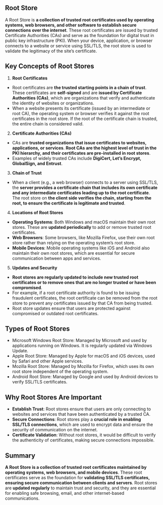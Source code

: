 ## Root Store
A Root Store is **a collection of trusted root certificates used by operating systems, web browsers, and other software to establish secure connections over the internet**. These root certificates are issued by trusted Certificate Authorities (CAs) and serve as the foundation for digital trust in public key infrastructure (PKI). When your device, application, or browser connects to a website or service using SSL/TLS, the root store is used to validate the legitimacy of the site’s certificate.

## Key Concepts of Root Stores
1. **Root Certificates**
  - Root certificates are **the trusted starting points in a chain of trust**. These certificates are **self-signed** and are **issued by Certificate Authorities (CAs)**, which are organizations that verify and authenticate the identity of websites or organizations.
  - When a website presents its certificate (issued by an intermediate or root CA), the operating system or browser verifies it against the root certificates in the root store. If the root of the certificate chain is trusted, the entire chain is considered valid.
2. **Certificate Authorities (CAs)**
  - CAs are **trusted organizations that issue certificates to websites, applications, or services**. **Root CAs are the highest level of trust in the PKI hierarchy, and their certificates are pre-installed in root stores**.
  - Examples of widely trusted CAs include **DigiCert, Let’s Encrypt, GlobalSign, and Entrust**.
3. **Chain of Trust**
  - When a client (e.g., a web browser) connects to a server using SSL/TLS, the **server provides a certificate chain that includes its own certificate and any intermediate certificates leading up to the root certificate**. The root store on **the client side verifies the chain, starting from the root, to ensure the certificate is legitimate and trusted**.
4. **Locations of Root Stores**
  - **Operating Systems**: Both Windows and macOS maintain their own root stores. These are **updated periodically** to add or remove trusted root certificates.
  - **Web Browsers**: Some browsers, like Mozilla Firefox, use their own root store rather than relying on the operating system’s root store.
  - **Mobile Devices**: Mobile operating systems like iOS and Android also maintain their own root stores, which are essential for secure communication between apps and services.
5. **Updates and Security**
  - **Root stores are regularly updated to include new trusted root certificates or to remove ones that are no longer trusted or have been compromised**.
  - For example, if a root certificate authority is found to be issuing fraudulent certificates, the root certificate can be removed from the root store to prevent any certificates issued by that CA from being trusted.
  - Root store updates ensure that users are protected against compromised or outdated root certificates.

## Types of Root Stores
  - Microsoft Windows Root Store: Managed by Microsoft and used by applications running on Windows. It is regularly updated via Windows Update.
  - Apple Root Store: Managed by Apple for macOS and iOS devices, used by Safari and other Apple services.
  - Mozilla Root Store: Managed by Mozilla for Firefox, which uses its own root store independent of the operating system.
  - Android Root Store: Managed by Google and used by Android devices to verify SSL/TLS certificates.

## Why Root Stores Are Important
  - **Establish Trust**: Root stores ensure that users are only connecting to websites and services that have been authenticated by a trusted CA.
  - **Secure Connections**: Root stores play a **crucial role in enabling SSL/TLS connections**, which are used to encrypt data and ensure the security of communication on the internet.
  - **Certificate Validation**: Without root stores, it would be difficult to verify the authenticity of certificates, making secure connections impossible.

## Summary
**A Root Store is a collection of trusted root certificates maintained by operating systems, web browsers, and mobile devices**. These root certificates serve as the foundation for **validating SSL/TLS certificates, ensuring secure communication between clients and servers**. Root stores are **updated regularly** to maintain trust and security, and they are essential for enabling safe browsing, email, and other internet-based communications.